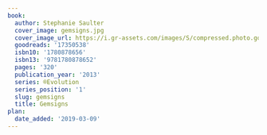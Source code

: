 ```yaml
---
book:
  author: Stephanie Saulter
  cover_image: gemsigns.jpg
  cover_image_url: https://i.gr-assets.com/images/S/compressed.photo.goodreads.com/books/1360600426l/17350538._SX98_.jpg
  goodreads: '17350538'
  isbn10: '1780878656'
  isbn13: '9781780878652'
  pages: '320'
  publication_year: '2013'
  series: ®Evolution
  series_position: '1'
  slug: gemsigns
  title: Gemsigns
plan:
  date_added: '2019-03-09'
---
```

